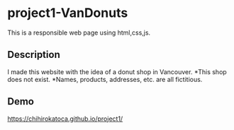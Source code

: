 # project1-VanDonuts
This is a responsible web page using html,css,js.

## Description
I made this website with the idea of a donut shop in Vancouver.
*This shop does not exist.
*Names, products, addresses, etc. are all fictitious.

## Demo
https://chihirokatoca.github.io/project1/




